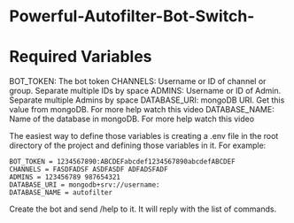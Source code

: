 # Powerful-Autofilter-Bot-Switch-


# Required Variables
BOT_TOKEN: The bot token
CHANNELS: Username or ID of channel or group. Separate multiple IDs by space
ADMINS: Username or ID of Admin. Separate multiple Admins by space
DATABASE_URI: mongoDB URI. Get this value from mongoDB. For more help watch this video
DATABASE_NAME: Name of the database in mongoDB. For more help watch this video

The easiest way to define those variables is creating a .env file in the root directory of the project and defining those variables in it. For example:

```
BOT_TOKEN = 1234567890:ABCDEFabcdef1234567890abcdefABCDEF
CHANNELS = FASDFADSF ASDFASDF ADFADSFADF
ADMINS = 123456789 987654321
DATABASE_URI = mongodb+srv://username:
DATABASE_NAME = autofilter
```

Create the bot and send /help to it. It will reply with the list of commands.



